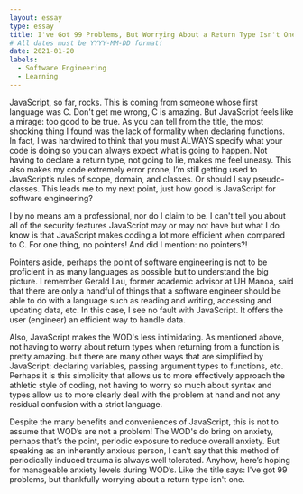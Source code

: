 ```yaml
---
layout: essay
type: essay
title: I've Got 99 Problems, But Worrying About a Return Type Isn't One
# All dates must be YYYY-MM-DD format!
date: 2021-01-20
labels:
  - Software Engineering
  - Learning
---
```


JavaScript, so far, rocks. This is coming from someone whose first language was C. Don't get me wrong, C is amazing. But JavaScript feels like a mirage: too good to be true. As you can tell from the title, the most shocking thing I found was the lack of formality when declaring functions. In fact, I was hardwired to think that you must ALWAYS specify what your code is doing so you can always expect what is going to happen. Not having to declare a return type, not going to lie, makes me feel uneasy. This also makes my code extremely error prone, I’m still getting used to JavaScript’s rules of scope, domain, and classes. Or should I say pseudo-classes. This leads me to my next point, just how good is JavaScript for software engineering?

I by no means am a professional, nor do I claim to be. I can't tell you about all of the security features JavaScript may or may not have but what I do know is that JavaScript makes coding a lot more efficient when compared to C. For one thing, no pointers! And did I mention: no pointers?!

Pointers aside, perhaps the point of software engineering is not to be proficient in as many languages as possible but to understand the big picture. I remember Gerald Lau, former academic advisor at UH Manoa, said that there are only a handful of things that a software engineer should be able to do with a language such as reading and writing, accessing and updating data, etc. In this case, I see no fault with JavaScript. It offers the user (engineer) an efficient way to handle data.

Also, JavaScript makes the WOD's less intimidating. As mentioned above, not having to worry about return types when returning from a function is pretty amazing. but there are many other ways that are simplified by JavaScript: declaring variables, passing argument types to functions, etc. Perhaps it is this simplicity that allows us to more effectively approach the athletic style of coding, not having to worry so much about syntax and types allow us to more clearly deal with the problem at hand and not any residual confusion with a strict language.

Despite the many benefits and conveniences of JavaScript, this is not to assume that WOD’s are not a problem! The WOD's do bring on anxiety, perhaps that’s the point, periodic exposure to reduce overall anxiety. But speaking as an inherently anxious person, I can’t say that this method of periodically induced trauma is always well tolerated. Anyhow, here’s hoping for manageable anxiety levels during WOD’s. Like the title says: I've got 99 problems, but thankfully worrying about a return type isn't one.

